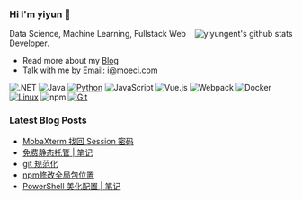 ### Hi I'm yiyun 👋

<img align="right" src="https://github-readme-stats.vercel.app/api?username=yiyungent&show_icons=true&icon_color=0366d6&bg_color=ffffff&hide_title=true&hide=contribs&include_all_commits=true" alt="yiyungent's github stats"/>

Data Science, Machine Learning, Fullstack Web Developer.

- Read more about my [Blog](https://moeci.com/)
- Talk with me by [Email: i@moeci.com](mailto:i@moeci.com)

![.NET](https://img.shields.io/badge/.NET-512BD4?style=flat-square&logo=C-Sharp&logoColor=ffffff)
![Java](https://img.shields.io/badge/-Java-007396?style=flat-square&logo=java&logoColor=ffffff)
[![Python](https://img.shields.io/badge/-Python-3776AB?style=flat-square&logo=python&logoColor=ffffff)](https://www.python.org/)
![JavaScript](https://img.shields.io/badge/JavaScript-F7DF1E?style=flat-square&logo=JavaScript&logoColor=ffffff)
![Vue.js](https://img.shields.io/badge/-Vue.js-4FC08D?style=flat-square&logo=Vue.js&logoColor=ffffff)
![Webpack](https://img.shields.io/badge/-Webpack-8DD6F9?style=flat-square&logo=webpack&logoColor=ffffff)
![Docker](https://img.shields.io/badge/Docker-2496ED?style=flat-square&logo=docker&logoColor=ffffff)
[![Linux](https://img.shields.io/badge/-Linux-333333?style=flat-square&logo=linux&logoColor=white)](https://www.linuxfoundation.org/)
![npm](https://img.shields.io/badge/-NPM-CB3837?style=flat-square&logo=npm&logoColor=white)
[![Git](https://img.shields.io/badge/-Git-f05032?style=flat-square&logo=git&logoColor=white)](https://git-scm.com/)

### Latest Blog Posts

<!-- BLOG-POST-LIST:START -->
- [MobaXterm 找回 Session 密码](https://moeci.com/posts/%E5%88%86%E7%B1%BB-%E6%9D%82%E8%AE%B0/mobaxterm-find-password/)
- [免费静态托管 | 笔记](https://moeci.com/posts/%E5%88%86%E7%B1%BB-Web/%E5%85%8D%E8%B4%B9%E9%9D%99%E6%80%81%E6%89%98%E7%AE%A1-notebook/)
- [git 规范化](https://moeci.com/posts/%E5%88%86%E7%B1%BB-github/git%E8%A7%84%E8%8C%83%E5%8C%96/)
- [npm修改全局包位置](https://moeci.com/posts/%E5%88%86%E7%B1%BB-Web/npm%E4%BF%AE%E6%94%B9%E5%85%A8%E5%B1%80%E5%8C%85%E4%BD%8D%E7%BD%AE/)
- [PowerShell 美化配置 | 笔记](https://moeci.com/posts/%E5%88%86%E7%B1%BB-linux/powershell-config-notebook/)
<!-- BLOG-POST-LIST:END -->
